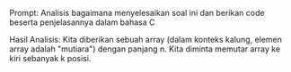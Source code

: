 Prompt: Analisis bagaimana menyelesaikan soal ini dan berikan code beserta penjelasannya dalam bahasa C

Hasil Analisis: Kita diberikan sebuah array (dalam konteks kalung, elemen array adalah "mutiara") dengan panjang n. Kita diminta memutar array ke kiri sebanyak k posisi.
